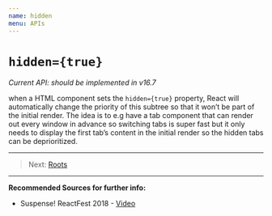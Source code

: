 ```yaml
---
name: hidden
menu: APIs
---
```


# `hidden={true}`

_Current API: should be implemented in v16.7_

when a HTML component sets the `hidden={true}` property, React will automatically change the priority
of this subtree so that it won’t be part of the initial render.
The idea is to e.g have a tab component that can render out every window in advance so switching
tabs is super fast but it only needs to display the first tab’s content in the initial render so
the hidden tabs can be deprioritized.

---

> Next: [Roots](/apis/roots.md)

---

**Recommended Sources for further info:**

- Suspense! ReactFest 2018 - [Video](https://www.youtube.com/watch?v=6g3g0Q_XVb4)
